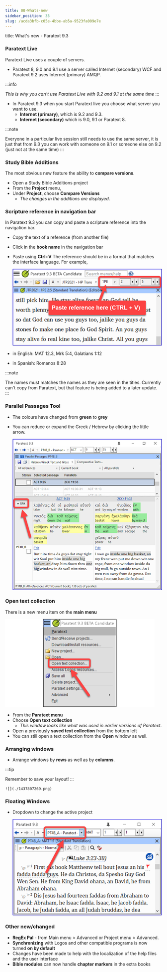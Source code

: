 ```yaml
---
title: 00-Whats-new
sidebar_position: 35
slug: /acda3bfb-c05e-4bbe-ab5a-9523fa009e7e
---
```




title: What's new - Paratext 9.3


### Paratext Live


Paratext Live uses a couple of servers.

- Paratext 8, 9.0 and 9.1 use a server called Internet (secondary) WCF and Paratext 9.2 uses Internet (primary) AMQP.

:::info


_This is why you can't use Paratext Live with 9.2 and 9.1 at the same time_ :::

- In Paratext 9.3 when you start Paratext live you choose what server you want to use.
	- **Internet (primary)**, which is 9.2 and 9.3.
	- **Internet (secondary)** which is 9.0, 9.1 or Paratext 8.

:::note


Everyone in a particular live session still needs to use the same server, it is just that from 9.3 you can work with someone on 9.1 or someone else on 9.2 (just not at the same time) :::


### Study Bible Additions


The most obvious new feature the ability to **compare versions**.

- Open a Study Bible Additions project
- From the **Project** menu,
- Under **Project**, choose **Compare Versions**
	- _The changes in the additions are displayed_.

### Scripture reference in navigation bar


In Paratext 9.3 you can copy and paste a scripture reference into the navigation bar.

- Copy the text of a reference (from another file)
- Click in the **book name** in the navigation bar
- Paste using **Ctrl+V**
The reference should be in a format that matches the interface language. For example,

	![](./2020422743.png)

- in English: MAT 12.3, Mrk 5:4, Galatians 1:12
- in Spanish: Romanos 8:28

:::note


The names must matches the names as they are seen in the titles.
Currently can't copy from Paratext, but that feature is being added to a later update. :::


### Parallel Passages Tool

- The colours have changed from **green** to **grey**
- You can reduce or expand the Greek / Hebrew by clicking the little arrow.

	![](./1349773288.png)


### Open text collection


There is a new menu item on the **main menu**


![](./1722396893.png)

- From the **Paratext menu**
- Choose **Open text collection**
	- _This window looks like what was used in earlier versions of Paratext_.
- Open a previously **saved text collection** from the bottom left
- You can still open a text collection from the **Open** window as well.

### Arranging windows

- Arrange windows by **rows** as well as by **columns**.

:::tip 


Remember to save your layout! :::


	![](./1437807269.png)


### Floating Windows

- Dropdown to change the active project

	![](./163776594.png)


### Other new/changed

- **RegEx Pal** - from Main menu > Advanced or Project menu > Advanced.
- **Synchronizing** with Logos and other compatible programs is now turned **on by default**
- Changes have been made to help with the localization of the help files and the user interface
- **Bible modules** can now handle **chapter markers** in the extra books
